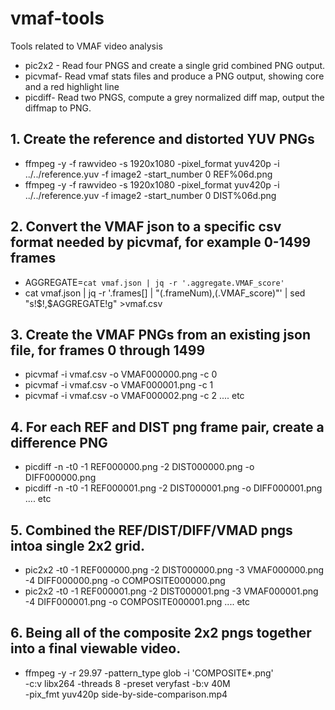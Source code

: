 # vmaf-tools
Tools related to VMAF video analysis

* pic2x2 - Read four PNGS and create a single grid combined PNG output.
* picvmaf- Read vmaf stats files and produce a PNG output, showing core and a red highlight line
* picdiff- Read two PNGS, compute a grey normalized diff map, output the diffmap to PNG.

## 1. Create the reference and distorted YUV PNGs
* ffmpeg -y -f rawvideo -s 1920x1080 -pixel_format yuv420p -i ../../reference.yuv -f image2 -start_number 0 REF%06d.png
* ffmpeg -y -f rawvideo -s 1920x1080 -pixel_format yuv420p -i ../../reference.yuv -f image2 -start_number 0 DIST%06d.png

## 2. Convert the VMAF json to a specific csv format needed by picvmaf, for example 0-1499 frames
* AGGREGATE=`cat vmaf.json | jq -r '.aggregate.VMAF_score'`
* cat vmaf.json | jq -r '.frames[] | "\(.frameNum),\(.VMAF_score)"' | sed "s!\$!,$AGGREGATE!g" >vmaf.csv

## 3. Create the VMAF PNGs from an existing json file, for frames 0 through 1499
* picvmaf -i vmaf.csv -o VMAF000000.png -c 0
* picvmaf -i vmaf.csv -o VMAF000001.png -c 1
* picvmaf -i vmaf.csv -o VMAF000002.png -c 2 .... etc

## 4. For each REF and DIST png frame pair, create a difference PNG
* picdiff -n -t0 -1 REF000000.png -2 DIST000000.png -o DIFF000000.png
* picdiff -n -t0 -1 REF000001.png -2 DIST000001.png -o DIFF000001.png .... etc

## 5. Combined the REF/DIST/DIFF/VMAD pngs intoa  single 2x2 grid.
* pic2x2 -t0 -1 REF000000.png -2 DIST000000.png -3 VMAF000000.png -4 DIFF000000.png -o COMPOSITE000000.png
* pic2x2 -t0 -1 REF000001.png -2 DIST000001.png -3 VMAF000001.png -4 DIFF000001.png -o COMPOSITE000001.png .... etc

## 6. Being all of the composite 2x2 pngs together into a final viewable video.
* ffmpeg -y -r 29.97 -pattern_type glob -i 'COMPOSITE*.png' \
	-c:v libx264 -threads 8 -preset veryfast -b:v 40M \
	-pix_fmt yuv420p side-by-side-comparison.mp4
